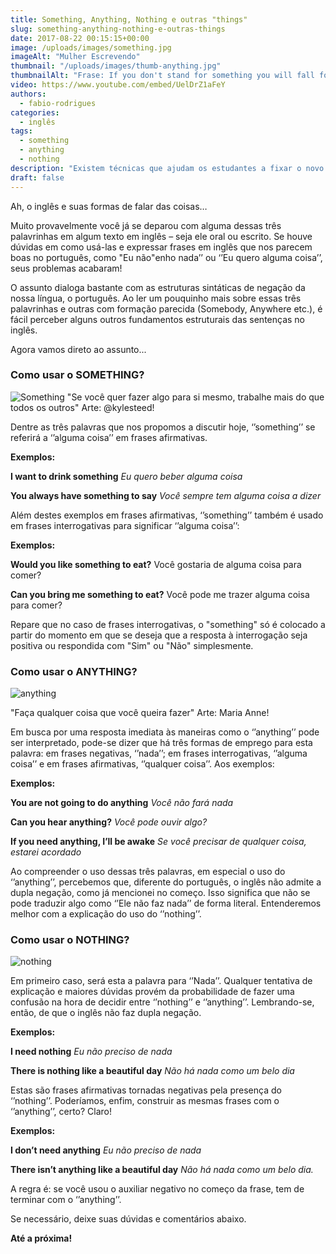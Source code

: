 ```yaml
---
title: Something, Anything, Nothing e outras "things"
slug: something-anything-nothing-e-outras-things
date: 2017-08-22 00:15:15+00:00
image: /uploads/images/something.jpg
imageAlt: "Mulher Escrevendo"
thumbnail: "/uploads/images/thumb-anything.jpg"
thumbnailAlt: "Frase: If you don't stand for something you will fall for anything"
video: https://www.youtube.com/embed/UelDrZ1aFeY
authors:
  - fabio-rodrigues
categories:
  - inglês
tags:
  - something
  - anything
  - nothing
description: "Existem técnicas que ajudam os estudantes a fixar o novo vocabulário"
draft: false
---
```


Ah, o inglês e suas formas de falar das coisas…

Muito provavelmente você já se deparou com alguma dessas três palavrinhas em algum texto em inglês – seja ele oral ou escrito. Se houve dúvidas em como usá-las e expressar frases em inglês que nos parecem boas no português, como "Eu não"enho nada’’ ou ‘’Eu quero alguma coisa’’, seus problemas acabaram!

O assunto dialoga bastante com as estruturas sintáticas de negação da nossa língua, o português. Ao ler um pouquinho mais sobre essas três palavrinhas e outras com formação parecida (Somebody, Anywhere etc.), é fácil perceber alguns outros fundamentos estruturais das sentenças no inglês.

Agora vamos direto ao assunto...

### **Como usar o SOMETHING?**

![Something](/uploads/images/something.jpg)
"Se você quer fazer algo para si mesmo, trabalhe mais do que todos os outros" Arte: @kylesteed!

Dentre as três palavras que nos propomos a discutir hoje, ‘’something’’ se referirá a ‘’alguma coisa’’ em frases afirmativas.

**Exemplos:**

**I want to drink something**
_Eu quero beber alguma coisa_

**You always have something to say**
_Você sempre tem alguma coisa a dizer_

Além destes exemplos em frases afirmativas, ‘’something’’ também é usado em frases interrogativas para significar ‘’alguma coisa’’:

**Exemplos:**

**Would you like something to eat?**
Você gostaria de alguma coisa para comer?

**Can you bring me something to eat?**
Você pode me trazer alguma coisa para comer?

Repare que no caso de frases interrogativas, o "something" só é colocado a partir do momento em que se deseja que a resposta à interrogação seja positiva ou respondida com "Sim" ou "Não" simplesmente.

### **Como usar o ANYTHING?**

![anything](/uploads/images/anything.jpg)

"Faça qualquer coisa que você queira fazer" Arte: Maria Anne!

Em busca por uma resposta imediata às maneiras como o ‘’anything’’ pode ser interpretado, pode-se dizer que há três formas de emprego para esta palavra: em frases negativas, ‘’nada’’; em frases interrogativas, ‘’alguma coisa’’ e em frases afirmativas, ‘’qualquer coisa’’. Aos exemplos:

**Exemplos:**

**You are not going to do anything**
_Você não fará nada_

**Can you hear anything?**
_Você pode ouvir algo?_

**If you need anything, I’ll be awake**
_Se você precisar de qualquer coisa, estarei acordado_

Ao compreender o uso dessas três palavras, em especial o uso do ‘’anything’’, percebemos que, diferente do português, o inglês não admite a dupla negação, como já mencionei no começo. Isso significa que não se pode traduzir algo como ‘’Ele não faz nada’’ de forma literal. Entenderemos melhor com a explicação do uso do ‘’nothing’’.

### **Como usar o NOTHING?**

![nothing](/uploads/images/nothing.jpg)

Em primeiro caso, será esta a palavra para ‘’Nada’’. Qualquer tentativa de explicação e maiores dúvidas provém da probabilidade de fazer uma confusão na hora de decidir entre ‘’nothing’’ e ‘’anything’’. Lembrando-se, então, de que o inglês não faz dupla negação.

**Exemplos:**

**I need nothing**
_Eu não preciso de nada_

**There is nothing like a beautiful day**
_Não há nada como um belo dia_

Estas são frases afirmativas tornadas negativas pela presença do ‘’nothing’’. Poderíamos, enfim, construir as mesmas frases com o ‘’anything’’, certo? Claro!

**Exemplos:**

**I don’t need anything**
_Eu não preciso de nada_

**There isn’t anything like a beautiful day**
_Não há nada como um belo dia._

A regra é: se você usou o auxiliar negativo no começo da frase, tem de terminar com o ‘’anything’’.

Se necessário, deixe suas dúvidas e comentários abaixo.

**Até a próxima!**

